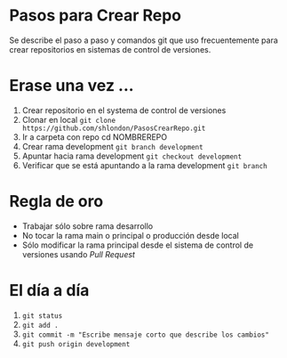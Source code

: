 # Pasos para Crear Repo
Se describe el paso a paso y comandos git que uso frecuentemente para crear repositorios en sistemas de control de versiones.

# Erase una vez ...
1. Crear repositorio en el systema de control de versiones
2. Clonar en local `git clone https://github.com/shlondon/PasosCrearRepo.git`
3. Ir a carpeta con repo cd NOMBREREPO
4. Crear rama development `git branch development`
5. Apuntar hacia rama development `git checkout development`
6. Verificar que se está apuntando a la rama development `git branch` 

# Regla de oro
- Trabajar sólo sobre rama desarrollo
- No tocar la rama main o principal o producción desde local
- Sólo modificar la rama principal desde el sistema de control de versiones usando *Pull Request*

# El día a día
1. `git status`
2. `git add .`
3. `git commit -m "Escribe mensaje corto que describe los cambios"`
4. `git push origin development`